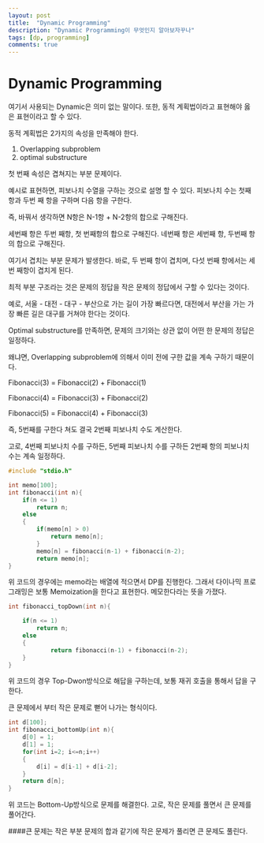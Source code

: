 ```yaml
---
layout: post
title:  "Dynamic Programming"
description: "Dynamic Programming이 무엇인지 알아보자꾸나"
tags: [dp, programming]
comments: true
---
```


Dynamic Programming
===
여기서 사용되는 Dynamic은 의미 없는 말이다.
또한, 동적 계획법이라고 표현해야 옳은 표현이라고 할 수 있다.

동적 계획법은 2가지의 속성을 만족해야 한다.

1. Overlapping subproblem
2. optimal substructure

첫 번째 속성은 겹쳐지는 부분 문제이다.

예시로 표현하면, 피보나치 수열을 구하는 것으로 설명 할 수 있다.
피보나치 수는 첫째 항과 두번 째 항을 구하며 다음 항을 구한다.

즉, 바꿔서 생각하면 N항은 N-1항 + N-2항의 합으로 구해진다.

세번째 항은 두번 째항, 첫 번째항의 합으로 구해진다.
네번째 항은 세번째 항, 두번째 항의 합으로 구해진다.

여기서 겹치는 부분 문제가 발생한다. 바로, 두 번째 항이 겹치며, 다섯 번째 항에서는 세번 째항이 겹치게 된다.

최적 부분 구조라는 것은 문제의 정답을 작은 문제의 정답에서 구할 수 있다는 것이다.

예로, 서울 - 대전 - 대구 - 부산으로 가는 길이 가장 빠르다면,
대전에서 부산을 가는 가장 빠른 길은 대구를 거쳐야 한다는 것이다.

Optimal substructure를 만족하면, 문제의 크기와는 상관 없이 어떤 한 문제의 정답은 일정하다.

왜냐면, Overlapping subproblem에 의해서 이미 전에 구한 값을 계속 구하기 때문이다.

Fibonacci(3) = Fibonacci(2) + Fibonacci(1)

Fibonacci(4) = Fibonacci(3) + Fibonacci(2)

Fibonacci(5) = Fibonacci(4) + Fibonacci(3)

즉, 5번째를 구한다 쳐도 결국 2번째 피보나치 수도 계산한다.

고로, 4번째 피보나치 수를 구하든, 5번째 피보나치 수를 구하든 2번째 항의 피보나치 수는 계속 일정하다.

```cpp
#include "stdio.h"

int memo[100];
int fibonacci(int n){
    if(n <= 1)
        return n;
    else
    {
        if(memo[n] > 0)
            return memo[n];
        }
        memo[n] = fibonacci(n-1) + fibonacci(n-2);
        return memo[n];
}
```
위 코드의 경우에는 memo라는 배열에 적으면서 DP를 진행한다. 그래서 다이나믹 프로그래밍은 보통 Memoization을 한다고 표현한다.
메모한다라는 뜻을 가졌다.

```cpp
int fibonacci_topDown(int n){

    if(n <= 1)
        return n;
    else
    {
            return fibonacci(n-1) + fibonacci(n-2);
    }
}
```
위 코드의 경우 Top-Dwon방식으로 해답을 구하는데, 보통 재귀 호출을 통해서 답을 구한다.

큰 문제에서 부터 작은 문제로 뻗어 나가는 형식이다.

```cpp
int d[100];
int fibonacci_bottomUp(int n){
    d[0] = 1;
    d[1] = 1;
    for(int i=2; i<=n;i++)
    {
        d[i] = d[i-1] + d[i-2];
    }
    return d[n];
}
```

위 코드는 Bottom-Up방식으로 문제를 해결한다.
고로, 작은 문제를 풀면서 큰 문제를 풀어간다.

####큰 문제는 작은 부분 문제의 합과 같기에 작은 문제가 풀리면 큰 문제도 풀린다.
